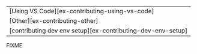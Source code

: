 ||
|--------|
| [Using VS Code][ex-contributing-using-vs-code] |
| [Other][ex-contributing-other] |
| [contributing dev env setup][ex-contributing-dev-env-setup] |

<div class="hidden">
FIXME
</div>
